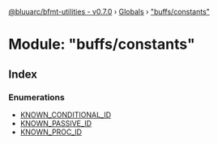 [@bluuarc/bfmt-utilities - v0.7.0](../README.md) › [Globals](../globals.md) › ["buffs/constants"](_buffs_constants_.md)

# Module: "buffs/constants"

## Index

### Enumerations

* [KNOWN_CONDITIONAL_ID](../enums/_buffs_constants_.known_conditional_id.md)
* [KNOWN_PASSIVE_ID](../enums/_buffs_constants_.known_passive_id.md)
* [KNOWN_PROC_ID](../enums/_buffs_constants_.known_proc_id.md)
